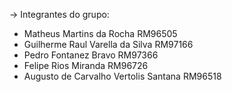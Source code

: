 -> Integrantes do grupo:

- Matheus Martins da Rocha RM96505
- Guilherme Raul Varella da Silva RM97166
- Pedro Fontanez Bravo RM97366
- Felipe Rios Miranda RM96726
- Augusto de Carvalho Vertolis Santana RM96518
